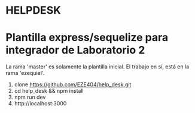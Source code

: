 # HELPDESK
# Plantilla express/sequelize para integrador de Laboratorio 2

La rama 'master' es solamente la plantilla inicial. El trabajo en sí, está en la rama 'ezequiel'.

1. clone https://github.com/EZE404/help_desk.git
2. cd help_desk && npm install
3. npm run dev
4. http://localhost:3000
